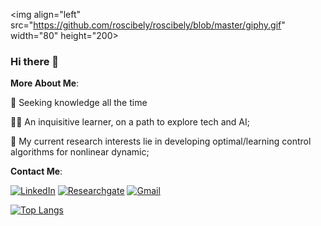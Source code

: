 
<img align="left" src="https://github.com/roscibely/roscibely/blob/master/giphy.gif" width="80" height="200>

### Hi there 🖖

**More About Me**:

   🧠 Seeking knowledge all the time
   
   👩‍💻 An inquisitive learner, on a path to explore tech and AI;
   
   🚀 My current research interests lie in developing optimal/learning control algorithms for nonlinear dynamic;
   
**Contact Me**:

[![LinkedIn](https://img.shields.io/badge/LinkedIn-blue?style=for-the-badge&logo=Linkedin&logoColor=white)](https://www.linkedin.com/in/rosana-cibely-921a6a113/)
[![Researchgate](https://img.shields.io/badge/Researchgate-green?style=for-the-badge&logo=researchgate&logoColor=white)](https://www.researchgate.net/profile/R_C_B_Rego)
[![Gmail](https://img.shields.io/badge/Gmail-red?style=for-the-badge&logo=gmail&logoColor=white)](mailto:rosana.rego@ufrn.edu.br)

[![Top Langs](https://github-readme-stats.vercel.app/api/top-langs/?username=roscibely&layout=compact)](https://github.com/roscibely)


<!--
**roscibely/roscibely** is a ✨ _special_ ✨ repository because its `README.md` (this file) appears on your GitHub profile.

Here are some ideas to get you started:

- 🔭 I’m currently working on ...
- 🌱 I’m currently learning ...
- 👯 I’m looking to collaborate on ...
- 🤔 I’m looking for help with ...
- 💬 Ask me about ...
- 📫 How to reach me: ...
- 😄 Pronouns: ...
- ⚡ Fun fact: ...
-->
